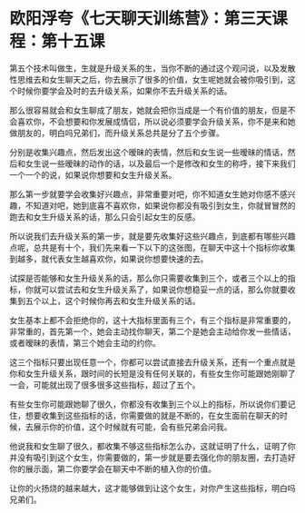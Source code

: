 # 欧阳浮夸《七天聊天训练营》：第三天课程：第十五课

第五个技术叫做生，生就是升级关系的生，当你不断的通过这个观问说，以及发散性思维去和女生聊天之后，你去展示了很多的价值，女生呢她就会被你吸引到，这个时候你要学会及时的去升级关系，如果你不去升级关系的话。

那么很容易就会和女生聊成了朋友，她就会把你当成是一个有价值的朋友，但是不会喜欢你，不会想要和你发展成情侣，所以说必须要学会升级关系，你不是来和她做朋友的，明白吗兄弟们，而升级关系总共是分了五个步骤。

分别是收集兴趣点，然后发出这个暧昧的表情，然后和女生说一些暧昧的情话，然后和女生说一些暧昧的动作的话，以及最后一个是修改和女生的称呼，接下来我们一个一个的说，如果说你想要和女生升级关系。

那么第一步就要学会收集好兴趣点，非常重要对吧，你不知道女生她对你感不感兴趣，不知道对吧，她到底喜不喜欢你，如果说你都没有吸引到女生，你就冒冒然的跑去和女生升级关系的话，那么只会引起女生的反感。

所以说我们去升级关系的第一步，就是要先收集好这些兴趣点，到底都有哪些兴趣点呢，总共是有十个，我们先来看一下以下的这张图，在聊天中这十个指标你收集到越多，就代表女生越喜欢你，如果说你想要快速的去。

试探是否能够和女生升级关系的话，那么你只需要收集到三个，或者三个以上的指标，你就可以尝试去和女生升级关系了，如果说你想稳妥一点的话，那么你就要收集到五个以上，这个时候你再去和女生升级关系的话。

女生基本上都不会拒绝你的，这十大指标里面有三个，有三个指标是非常重要的，非常重的，首先第一个，她会主动找你聊天，第二个是她会主动给你发一些情话，或者暧昧的表情，第三个她会主动的约你。

这三个指标只要出现任意一个，你都可以尝试直接去升级关系，还有一个重点就是你和女生升级关系，跟时间的长短是没有任何关联的，有些女生你可能跟她刚聊了一会，可能就出现了很多很多这些指标，超过了五个。

有些女生你可能跟她聊了很久，你都没有收集到三个以上的指标，所以说你们要记住，想要收集到这些指标的话，你需要做的就是不断的，在女生面前在聊天的时候，去展示你的价值，这个时候就有可能，会有些兄弟会问我。

他说我和女生聊了很久，都收集不够这些指标怎么办，这就证明了什么，证明了你并没有吸引到这个女生，你需要做的，第一步就是要去强化你的朋友圈，去打造好你的展示面，第二你要学会在聊天中不断的植入你的价值。

让你的火扬烧的越来越大，这才能够做到让这个女生，对你产生这些指标，明白吗兄弟们。